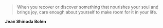 >When you recover or discover something that nourishes your soul and brings joy, care enough about yourself to make room for it in your life.

**Jean Shinoda Bolen**